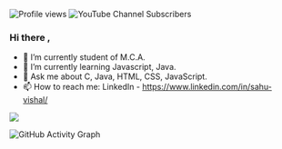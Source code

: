 ![Profile views](https://gpvc.arturio.dev/VishalSahu)
![YouTube Channel Subscribers](https://img.shields.io/youtube/channel/subscribers/UCb_IZx4cH0PPoYt9aDjcfOg?style=social)
### Hi there ,

- 🔭 I’m currently student of M.C.A.
- 🌱 I’m currently learning Javascript, Java.
- 💬 Ask me about C, Java, HTML, CSS, JavaScript.
- 📫 How to reach me: LinkedIn - https://www.linkedin.com/in/sahu-vishal/
<img align="center" src="https://github-readme-stats.vercel.app/api/<CARD_TYPE>/?username=<VishalSahu>&theme=<highcontrast>" />

![GitHub Activity Graph](https://activity-graph.herokuapp.com/graph?username=VishalSahu) 
